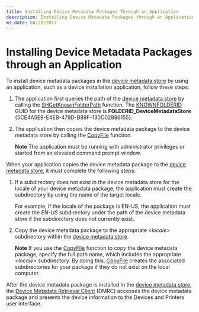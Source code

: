 ```yaml
---
title: Installing Device Metadata Packages Through an Application
description: Installing Device Metadata Packages through an Application
ms.date: 04/20/2017
---
```


# Installing Device Metadata Packages through an Application


To install device metadata packages in the [device metadata store](device-metadata-store.md) by using an application, such as a device installation application, follow these steps:

1.  The application first queries the path of the [device metadata store](device-metadata-store.md) by calling the [SHGetKnownFolderPath](/windows/win32/api/shlobj_core/nf-shlobj_core-shgetknownfolderpath) function. The [KNOWNFOLDERID](/windows/win32/shell/knownfolderid) GUID for the device metadata store is **FOLDERID_DeviceMetadataStore** {5CE4A5E9-E4EB-479D-B89F-130C02886155}.

2.  The application then copies the device metadata package to the device metadata store by calling the [CopyFile]( https://go.microsoft.com/fwlink/p/?linkid=189596) function.

    **Note**  The application must be running with administrator privileges or started from an elevated command prompt window.



When your application copies the device metadata package to the [device metadata store](device-metadata-store.md), it must complete the following steps:

1.  If a subdirectory does not exist in the device metadata store for the locale of your device metadata package, the application must create the subdirectory by using the name of the target locale.

    For example, if the locale of the package is EN-US, the application must create the *EN-US* subdirectory under the path of the device metadata store if the subdirectory does not currently exist.

2.  Copy the device metadata package to the appropriate *&lt;locale&gt;* subdirectory within the [device metadata store](device-metadata-store.md).

    **Note**  If you use the [CopyFile]( https://go.microsoft.com/fwlink/p/?linkid=189596) function to copy the device metadata package, specify the full path name, which includes the appropriate *&lt;locale&gt;* subdirectory. By doing this, [CopyFile]( https://go.microsoft.com/fwlink/p/?linkid=189596) creates the associated subdirectories for your package if they do not exist on the local computer.




After the device metadata package is installed in the [device metadata store](device-metadata-store.md), the [Device Metadata Retrieval Client](device-metadata-retrieval-client.md) (DMRC) accesses the device metadata package and presents the device information to the Devices and Printers user interface.

